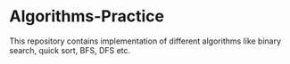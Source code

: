 # Algorithms-Practice
This repository contains implementation of different algorithms like binary search, quick sort, BFS, DFS etc.
